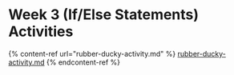 # Week 3 (If/Else Statements) Activities

{% content-ref url="rubber-ducky-activity.md" %}
[rubber-ducky-activity.md](rubber-ducky-activity.md)
{% endcontent-ref %}


